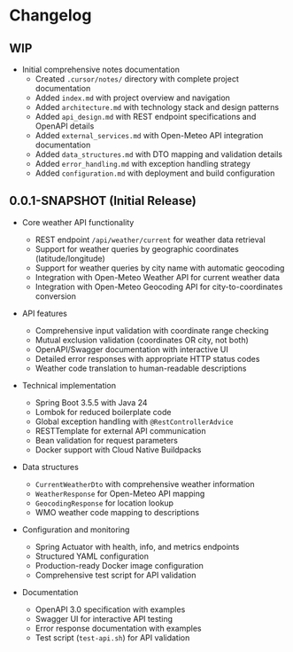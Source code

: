 # Changelog

## WIP

- Initial comprehensive notes documentation
  - Created `.cursor/notes/` directory with complete project documentation
  - Added `index.md` with project overview and navigation
  - Added `architecture.md` with technology stack and design patterns
  - Added `api_design.md` with REST endpoint specifications and OpenAPI details
  - Added `external_services.md` with Open-Meteo API integration documentation
  - Added `data_structures.md` with DTO mapping and validation details
  - Added `error_handling.md` with exception handling strategy
  - Added `configuration.md` with deployment and build configuration

## 0.0.1-SNAPSHOT (Initial Release)

- Core weather API functionality

  - REST endpoint `/api/weather/current` for weather data retrieval
  - Support for weather queries by geographic coordinates (latitude/longitude)
  - Support for weather queries by city name with automatic geocoding
  - Integration with Open-Meteo Weather API for current weather data
  - Integration with Open-Meteo Geocoding API for city-to-coordinates conversion

- API features

  - Comprehensive input validation with coordinate range checking
  - Mutual exclusion validation (coordinates OR city, not both)
  - OpenAPI/Swagger documentation with interactive UI
  - Detailed error responses with appropriate HTTP status codes
  - Weather code translation to human-readable descriptions

- Technical implementation

  - Spring Boot 3.5.5 with Java 24
  - Lombok for reduced boilerplate code
  - Global exception handling with `@RestControllerAdvice`
  - RESTTemplate for external API communication
  - Bean validation for request parameters
  - Docker support with Cloud Native Buildpacks

- Data structures

  - `CurrentWeatherDto` with comprehensive weather information
  - `WeatherResponse` for Open-Meteo API mapping
  - `GeocodingResponse` for location lookup
  - WMO weather code mapping to descriptions

- Configuration and monitoring

  - Spring Actuator with health, info, and metrics endpoints
  - Structured YAML configuration
  - Production-ready Docker image configuration
  - Comprehensive test script for API validation

- Documentation
  - OpenAPI 3.0 specification with examples
  - Swagger UI for interactive API testing
  - Error response documentation with examples
  - Test script (`test-api.sh`) for API validation
